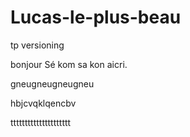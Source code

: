 # Lucas-le-plus-beau
tp versioning

bonjour
Sé kom sa kon aicri.

gneugneugneugneu

hbjcvqklqencbv

ttttttttttttttttttttt

